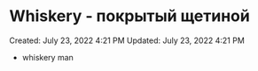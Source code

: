 # Whiskery - покрытый щетиной

Created: July 23, 2022 4:21 PM
Updated: July 23, 2022 4:21 PM

- whiskery man